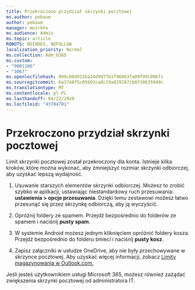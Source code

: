 ```yaml
---
title: Przekroczono przydział skrzynki pocztowej
ms.author: pebaum
author: pebaum
manager: mnirkhe
ms.audience: Admin
ms.topic: article
ROBOTS: NOINDEX, NOFOLLOW
localization_priority: Normal
ms.collection: Adm_O365
ms.custom:
- "9001106"
- "3067"
ms.openlocfilehash: 898c80d915ba24d9977b1f96063fa09f99c006fc
ms.sourcegitcommit: 6a3748f5c05693ca0c19a829287cb8f30635940c
ms.translationtype: MT
ms.contentlocale: pl-PL
ms.lasthandoff: 04/22/2020
ms.locfileid: "43784701"
---
```

# <a name="mailbox-quota-exceeded"></a>Przekroczono przydział skrzynki pocztowej

Limit skrzynki pocztowej został przekroczony dla konta. Istnieje kilka kroków, które można wykonać, aby zmniejszyć rozmiar skrzynki odbiorczej, aby uzyskać lepszą wydajność.

1. Usuwanie starszych elementów skrzynki odbiorczej. Możesz to zrobić szybko w aplikacji, ustawiając niestandardowy ruch przesuwania: **ustawienia > opcje przesuwania**. Dzięki temu zestawowi możesz łatwo przesunąć się przez skrzynkę odbiorczą, aby ją wyczyścić.

2. Opróżnij foldery ze spamem. Przejdź bezpośrednio do folderów ze spamem i naciśnij **pusty spam**.

3. W systemie Android możesz jednym kliknięciem opróżnić foldery kosza. Przejdź bezpośrednio do folderu śmieci i naciśnij **pusty kosz**. 

4. Zapisz załączniki w usłudze OneDrive, aby nie były przechowywane w skrzynce pocztowej. Aby uzyskać więcej informacji, zobacz [Limity magazynowania w Outlook.com.](https://support.office.com/article/storage-limits-in-outlook-com-7ac99134-69e5-4619-ac0b-2d313bba5e9e) 

Jeśli jesteś użytkownikiem usługi Microsoft 365, możesz również zażądać zwiększenia skrzynki pocztowej od administratora IT.